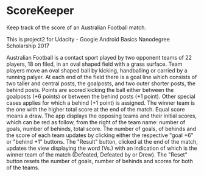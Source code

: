 # ScoreKeeper
Keep track of the score of an Australian Football match.

This is project2 for Udacity - Google Android Basics Nanodegree Scholarship 2017

Australian Football is a contact sport played by two opponent teams of 22 players, 18 on filed,
in an oval shaped field with a grass surface.
Team players move an oval shaped ball by kicking, handballing or carried by a running palyer. 
At each end of the field there is a goal line which consists of two taller and central posts, the goalposts, 
and two outer shorter posts, the behind posts.
Points are scored kicking the ball either between the goalposts (+6 points) or between the behind posts (+1 point).
Other special cases applies for which a behind (+1 point) is assigned.
The winner team is the one with the higher total score at the end of the match.
Equal score means a draw.
The app displays the opposing teams and their initial scores, which can be red as follow, from the right of the team name:
number of goals, number of behinds, total score.
The number of goals, of behinds and the score of each team updates by clicking either the respective "goal +6" or "behind +1"
buttons.
The "Result" button, clicked at the end of the match, updates the view displaying the word (Vs.)
with an indication of which is the winner team of the match (Defeated, Defeated by or Drew). 
The "Reset" button resets the number of goals, number of behinds and scores for both of the teams.
